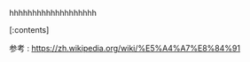 

hhhhhhhhhhhhhhhhhhh
    
[:contents]

参考 : https://zh.wikipedia.org/wiki/%E5%A4%A7%E8%84%91



    